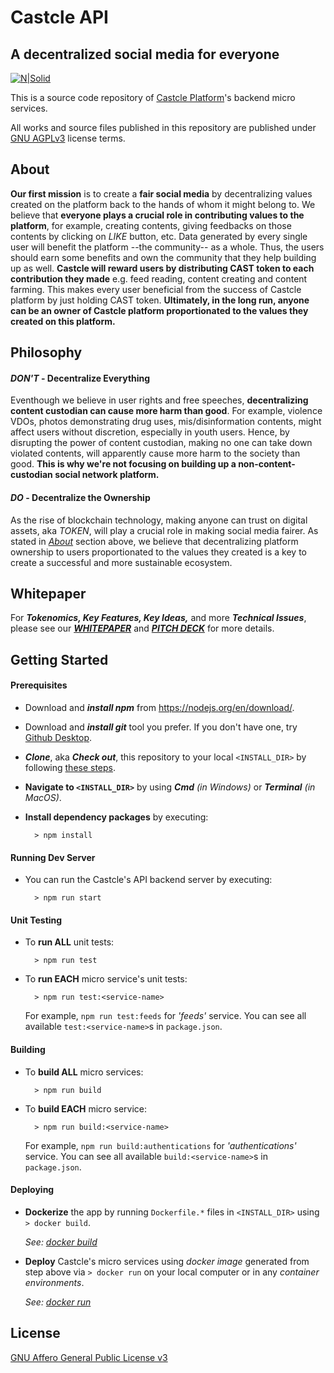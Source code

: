 # **Castcle API**
## A decentralized social media for everyone

[![N|Solid](https://avatars.githubusercontent.com/u/85831466?s=200&v=4)](https://github.com/castcle)

This is a source code repository of [Castcle Platform](https://castcle.com)'s backend micro services.

All works and source files published in this repository are published under [GNU AGPLv3](https://github.com/castcle/castcle-api/blob/main/LICENSE) license terms.

## **About** <a name="about"></a>

**Our first mission** is to create a **fair social media** by decentralizing values created on the platform back to the hands of whom it might belong to. We believe that **everyone plays a crucial role in contributing values to the platform**, for example, creating contents, giving feedbacks on those contents by clicking on *LIKE* button, etc. Data generated by every single user will benefit the platform --the community-- as a whole. Thus, the users should earn some benefits and own the community that they help building up as well. **Castcle will reward users by distributing CAST token to each contribution they made** e.g. feed reading, content creating and content farming. This makes every user beneficial from the success of Castcle platform by just holding CAST token. **Ultimately, in the long run, anyone can be an owner of Castcle platform proportionated to the values they created on this platform.**

## **Philosophy**

#### *DON'T* - Decentralize Everything

Eventhough we believe in user rights and free speeches, **decentralizing content custodian can cause more harm than good**. For example, violence VDOs, photos demonstrating drug uses, mis/disinformation contents, might affect users without discretion, especially in youth users. Hence, by disrupting the power of content custodian, making no one can take down violated contents, will apparently cause more harm to the society than good. **This is why we're not focusing on building up a non-content-custodian social network platform.**

#### *DO* - Decentralize the Ownership

As the rise of blockchain technology, making anyone can trust on digital assets, aka *TOKEN*, will play a crucial role in making social media fairer. As stated in *[About](#about)* section above, we believe that decentralizing platform ownership to users proportionated to the values they created is a key to create a successful and more sustainable ecosystem.

## **Whitepaper**

For ***Tokenomics, Key Features, Key Ideas,*** and more ***Technical Issues***, please see our ***[WHITEPAPER](https://drive.google.com/file/d/116uCmMy_H_5fX02nXHMWqRSN85wxsvp9/view?usp=sharing)*** and ***[PITCH DECK](https://drive.google.com/file/d/1BbIhjiLjt5zyWQk3NsJtpphpw4HBWOtc/view?usp=sharing)*** for more details.

## **Getting Started**

#### Prerequisites

- Download and ***install npm*** from https://nodejs.org/en/download/.

- Download and ***install git*** tool you prefer. If you don't have one, try [Github Desktop](https://desktop.github.com/).

- ***Clone***, aka ***Check out***, this repository to your local `<INSTALL_DIR>` by following [these steps](https://docs.github.com/en/github/creating-cloning-and-archiving-repositories/cloning-a-repository-from-github/cloning-a-repository).

- **Navigate to `<INSTALL_DIR>`** by using ***Cmd*** *(in Windows)* or ***Terminal*** *(in MacOS)*.

- **Install dependency packages** by executing:
  ```
    > npm install
  ```

#### Running Dev Server

- You can run the Castcle's API backend server by executing:
  ```
    > npm run start
  ```

#### Unit Testing

- To **run ALL** unit tests:
  ```
    > npm run test
  ```

- To **run EACH** micro service's unit tests:
  ```
    > npm run test:<service-name>
  ```
  For example, `npm run test:feeds` for *'feeds'* service. You can see all available `test:<service-name>`s in `package.json`.

#### Building

- To **build ALL** micro services:
  ```
    > npm run build
  ```

- To **build EACH** micro service:
  ```
    > npm run build:<service-name>
  ```
  For example, `npm run build:authentications` for *'authentications'* service. You can see all available `build:<service-name>`s in `package.json`.

#### Deploying

- **Dockerize** the app by running `Dockerfile.*` files in `<INSTALL_DIR>` using `> docker build`.

  *See: [docker build](https://docs.docker.com/engine/reference/commandline/build/)*

- **Deploy** Castcle's micro services using *docker image* generated from step above via `> docker run` on your local computer or in any *container environments*.

  *See: [docker run](https://docs.docker.com/engine/reference/commandline/run/)*

## **License**

[GNU Affero General Public License v3](https://github.com/castcle/castcle-api/blob/main/LICENSE)
